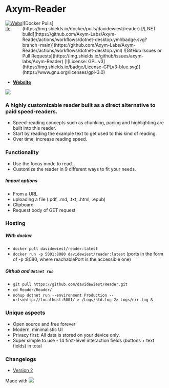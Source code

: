 # Axym-Reader
<div style="display: flex;">
<a href="https://axym.davidewiest.com">
  <img alt="Website" src="https://img.shields.io/website?url=https%3A%2F%2Faxym.davidewiest.com">
</a>  
![Docker Pulls](https://img.shields.io/docker/pulls/davidewiest/reader) [![.NET build](https://github.com/Axym-Labs/Axym-Reader/actions/workflows/dotnet-desktop.yml/badge.svg?branch=main)](https://github.com/Axym-Labs/Axym-Reader/actions/workflows/dotnet-desktop.yml) ![GitHub Issues or Pull Requests](https://img.shields.io/github/issues/axym-labs/Axym-Reader) [![License: GPL v3](https://img.shields.io/badge/License-GPLv3-blue.svg)](https://www.gnu.org/licenses/gpl-3.0)

</div>

- **[Website](https://axym.davidewiest.com/)**

<a href="https://hub.docker.com/r/davidewiest/reader">
  <img src="https://img.shields.io/badge/Docker-2CA5E0?style=for-the-badge&logo=docker&logoColor=white" />
</a>


### A highly customizable reader built as a direct alternative to paid speed-readers.
- Speed-reading concepts such as chunking, pacing and highlighting are built into this reader.
- Start by reading the example text to get used to this kind of reading.
- Over time, increase reading speed.

### Functionality
- Use the focus mode to read.
- Customize the reader in 9 different ways to fit your needs.

##### Import options
- From a URL
- uploading a file (.pdf, .md, .txt, .html, .epub)
- Clipboard
- Request body of GET request

### Hosting
##### With docker
- `docker pull davidewiest/reader:latest`
- `docker run -p 5001:8080 davidewiest/reader:latest` (ports in the form of -p <reachablePort>:8080, where reachablePort is the accessible one)

##### Github and `dotnet run`
- `git pull https://github.com/davidewiest/Reader.git`
- `cd Reader/Reader/`
- `nohup dotnet run --environment Production --urls=http://localhost:5001/ > /Logs/std.log 2> Logs/err.log &`

### Unique aspects
- Open source and free forever
- Modern, minimalistic UI
- Privacy first: All data is stored on your device only.
- Super simple to use - 14 first-level interaction fields (buttons + text fields) in total


### Changelogs
- [Version 2](https://github.com/Axym-Labs/Axym-Reader/wiki/Changelog-Version-2)


Made with <img src="https://img.shields.io/badge/.NET-512BD4?style=for-the-badge&logo=dotnet&logoColor=white" />

